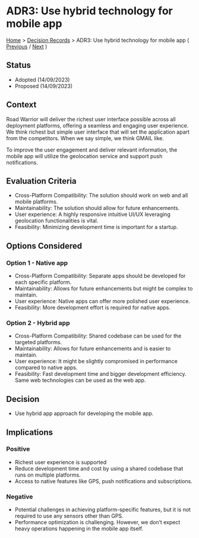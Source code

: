 # ADR3: Use hybrid technology for mobile app

[Home](../README.md) > [Decision Records](../README.md#decision-records) > ADR3: Use hybrid technology for mobile app ( [Previous](./adr2-use-an-existing-email-processing-service.md) / [Next](./adr4-do-not-implement-shared-caching.md) )

## Status

* Adopted (14/09/2023)
* Proposed (14/09/2023)

## Context

Road Warrior will deliver the richest user interface possible across all deployment platforms, offering a seamless and engaging user experience. We think richest but simple user interface that will set the application apart from the competitors. When we say simple, we think GMAIL like.

To improve the user engagement and deliver relevant information, the mobile app will utilize the geolocation service and support push notifications.

## Evaluation Criteria

* Cross-Platform Compatibility: The solution should work on web and all mobile platforms.
* Maintainability: The solution should allow for future enhancements.
* User experience: A highly responsive intuitive UI/UX leveraging geolocation functionalities is vital.
* Feasibility: Minimizing development time is important for a startup.

## Options Considered

### Option 1 - Native app

* Cross-Platform Compatibility: Separate apps should be developed for each specific platform.
* Maintainability: Allows for future enhancements but might be complex to maintain.
* User experience: Native apps can offer more polished user experience.
* Feasibility: More development effort is required for native apps.

### Option 2 - Hybrid app

* Cross-Platform Compatibility: Shared codebase can be used for the targeted platforms.
* Maintainability: Allows for future enhancements and is easier to maintain.
* User experience: It might be slightly compromised in performance compared to native apps.
* Feasibility: Fast development time and bigger development efficiency. Same web technologies can be used as the web app.

## Decision

* Use hybrid app approach for developing the mobile app.

## Implications

### Positive

* Richest user experience is supported
* Reduce development time and cost by using a shared codebase that runs on multiple platforms.
* Access to native features like GPS, push notifications and subscriptions.

### Negative

* Potential challenges in achieving platform-specific features, but it is not required to use any sensors other than GPS.
* Performance optimization is challenging. However, we don’t expect heavy operations happening in the mobile app itself.
